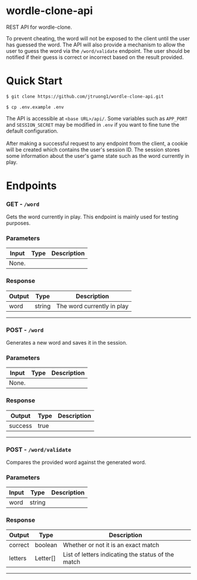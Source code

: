 # wordle-clone-api
REST API for wordle-clone.

To prevent cheating, the word will not be exposed to the client until the user has guessed the word. The API will also provide a mechanism to allow the user to guess the word via the `/word/validate` endpoint. The user should be notified if their guess is correct or incorrect based on the result provided.

# Quick Start
```bash
$ git clone https://github.com/jtruong1/wordle-clone-api.git
```

```bash
$ cp .env.example .env
```

The API is accessible at `<base URL>/api/`. Some variables such as `APP_PORT` and `SESSION_SECRET` may be modified in `.env` if you want to fine tune the default configuration.\
\
After making a successful request to any endpoint from the client, a cookie will be created which contains the user's session ID. The session stores some information about the user's game state such as the word currently in play.

# Endpoints
### GET - `/word`
Gets the word currently in play. This endpoint is mainly used for testing purposes.

### Parameters
| Input | Type | Description |
|-------|------|-------------|
| None. |      |             |

### Response
| Output | Type   | Description                |
|--------|--------|----------------------------|
| word   | string | The word currently in play |
---

### POST - `/word`
Generates a new word and saves it in the session.

### Parameters
| Input | Type | Description |
|-------|------|-------------|
| None. |      |             |

### Response
| Output  | Type | Description |
|---------|------|-------------|
| success | true |
---

### POST - `/word/validate`
Compares the provided word against the generated word.

### Parameters
| Input | Type   | Description |
|-------|--------|-------------|
| word  | string |             |

### Response
| Output     | Type     | Description                                        |
|------------|----------|----------------------------------------------------|
| correct    | boolean  | Whether or not it is an exact match                |
| letters    | Letter[] | List of letters indicating the status of the match |
---
